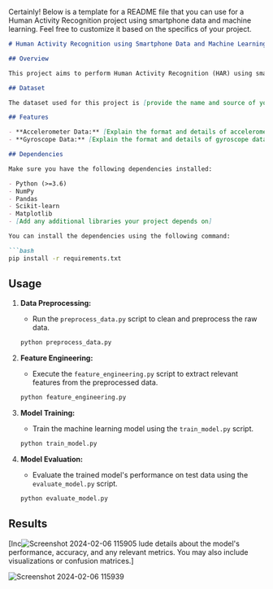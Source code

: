 Certainly! Below is a template for a README file that you can use for a Human Activity Recognition project using smartphone data and machine learning. Feel free to customize it based on the specifics of your project.

```markdown
# Human Activity Recognition using Smartphone Data and Machine Learning

## Overview

This project aims to perform Human Activity Recognition (HAR) using smartphone sensor data. The goal is to predict the activity performed by an individual based on the data collected from the accelerometer and gyroscope sensors in their smartphone.

## Dataset

The dataset used for this project is [provide the name and source of your dataset]. It contains [mention key details about the dataset, such as the number of samples, features, and target labels].

## Features

- **Accelerometer Data:** [Explain the format and details of accelerometer data]
- **Gyroscope Data:** [Explain the format and details of gyroscope data]

## Dependencies

Make sure you have the following dependencies installed:

- Python (>=3.6)
- NumPy
- Pandas
- Scikit-learn
- Matplotlib
- [Add any additional libraries your project depends on]

You can install the dependencies using the following command:

```bash
pip install -r requirements.txt
```

## Usage

1. **Data Preprocessing:**
   - Run the `preprocess_data.py` script to clean and preprocess the raw data.
   
   ```bash
   python preprocess_data.py
   ```

2. **Feature Engineering:**
   - Execute the `feature_engineering.py` script to extract relevant features from the preprocessed data.
   
   ```bash
   python feature_engineering.py
   ```

3. **Model Training:**
   - Train the machine learning model using the `train_model.py` script.
   
   ```bash
   python train_model.py
   ```

4. **Model Evaluation:**
   - Evaluate the trained model's performance on test data using the `evaluate_model.py` script.
   
   ```bash
   python evaluate_model.py
   ```

## Results

[Inc![Screenshot 2024-02-06 115905](https://github.com/Methilesh/Human-Activity-Recognition-/assets/141352214/b69cd156-737f-4aca-9b83-eec35c8fdacd)
lude details about the model's performance, accuracy, and any relevant metrics. You may also include visualizations or confusion matrices.]

![Screenshot 2024-02-06 115939](https://github.com/Methilesh/Human-Activity-Recognition-/assets/141352214/111a261f-5b53-4b0a-abc0-073496e06707)
